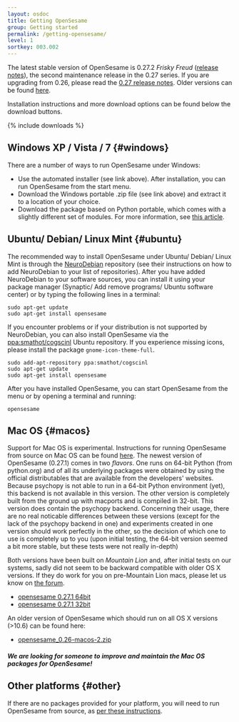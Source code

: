 ```yaml
---
layout: osdoc
title: Getting OpenSesame
group: Getting started
permalink: /getting-opensesame/
level: 1
sortkey: 003.002
---
```


The latest stable version of OpenSesame is 0.27.2 *Frisky Freud* ([release notes][]), the second maintenance release in the 0.27 series. If you are upgrading from 0.26, please read the [0.27 release notes][]. Older versions can be found [here][archive].

Installation instructions and more download options can be found below the download buttons.

{% include downloads %}

Windows XP / Vista / 7 {#windows}
----------------------

There are a number of ways to run OpenSesame under Windows:

- Use the automated installer (see link above). After installation, you can run OpenSesame from the start menu.
- Download the Windows portable .zip file (see link above) and extract it to a location of your choice.
- Download the package based on Python portable, which comes with a slightly different set of modules. For more information, see [this article][python-portable].

Ubuntu/ Debian/ Linux Mint {#ubuntu}
--------------------------

The recommended way to install OpenSesame under Ubuntu/ Debian/ Linux Mint is through the [NeuroDebian][] repository (see their instructions on how to add NeuroDebian to your list of repositories). After you have added NeuroDebian to your software sources, you can install it using your package manager (Synaptic/ Add remove programs/ Ubuntu software center) or by typing the following lines in a terminal:

	sudo apt-get update
	sudo apt-get install opensesame

If you encounter problems or if your distribution is not supported by NeuroDebian, you can also install OpenSesame via the [ppa:smathot/cogscinl][ppa-cogscinl] Ubuntu repository. If you experience missing icons, please install the package `gnome-icon-theme-full`.

	sudo add-apt-repository ppa:smathot/cogscinl
	sudo apt-get update
	sudo apt-get install opensesame

After you have installed OpenSesame, you can start OpenSesame from the menu or by opening a terminal and running:

	opensesame

Mac OS {#macos}
------

Support for Mac OS is experimental. Instructions for running OpenSesame from source on Mac OS can be found [here][macos-running-from-source].
The newest version of OpenSesame (0.27.1) comes in two *flavors*. One runs on 64-bit Python (from python.org) and of all its underlying packages were obtained by using the official distributables that are available from the developers' websites. Because psychopy is not able to run in a 64-bit Python environment (yet), this backend is not available in this version. The other version is completely built from the ground up with macports and is compiled in 32-bit. This version does contain the psychopy backend. Concerning their usage, there are no real noticable differences between these versions (except for the lack of the psychopy backend in one) and experiments created in one version should work perfectly in the other, so the decision of which one to use is completely up to you (upon initial testing, the 64-bit version seemed a bit more stable, but these tests were not really in-depth)

Both versions have been built on *Mountain Lion* and, after initial tests on our systems, sadly did not seem to be backward compatible with older OS X versions. If they do work for you on pre-Mountain Lion macs, please let us know on [the forum](http://forum.cogsci.nl).

- [opensesame 0.27.1 64bit][macos-package-0.27.1-64bit]
- [opensesame 0.27.1 32bit][macos-package-0.27.1-32bit]

An older version of OpenSesame which should run on all OS X versions (>10.6) can be found here:

- [opensesame_0.26-macos-2.zip][macos-package-0.26]

##### We are looking for someone to improve and maintain the Mac OS packages for OpenSesame!

Other platforms {#other}
---------------

If there are no packages provided for your platform, you will need to run OpenSesame from source, as [per these instructions][running-from-source].

[archive]: http://files.cogsci.nl/software/opensesame/
[macos-package-0.26]: http://files.cogsci.nl/software/opensesame/opensesame_0.26-macos-2.zip
[macos-package-0.27.1-64bit]: http://www.cogsci.nl/dschreij/opensesame-mac/Opensesame-0.27.1-wo_psychopy-macos-x86_64-1.dmg
[macos-package-0.27.1-32bit]: http://www.cogsci.nl/dschreij/opensesame-mac/Opensesame-0.27.1-macos-i386-1.dmg
[macos-running-from-source]: /getting-started/running-from-source#macos
[ppa-cogscinl]: https://launchpad.net/~smathot/+archive/cogscinl
[running-from-source]: /getting-started/running-from-source
[neurodebian]: http://neuro.debian.net/
[python-portable]: /getting-started/running-with-python-portable/
[0.27 release notes]: /notes/0.27
[release notes]: /notes/0.27.2
